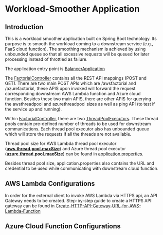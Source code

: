 # Workload-Smoother Application

## Introduction
This is a workload smoother application built on Spring Boot technology. Its purpose is to smooth the workload coming to a downstream service (e.g., FaaS cloud function). The smoothing mechanism is achieved by using unbounded queue so that all excessive requests will be queued for later processing instead of throttled as failure.

The application entry point is [BalancerApplication](src/main/java/balancer/BalancerApplication.java)

The [FactorialController](src/main/java/balancer/controller/FactorialController.java) contains all the REST API mappings (POST and GET). There are two main POST APIs which are /awsfactorial and /azurefactorial, these APIS upon invoked will forward the request corresponding downstream AWS Lambda function and Azure cloud function. Besides these two main APIS, there are other APIS for querying the awsthreadpool and azurethreadpool sizes as well as ping API (to test if the service up and running).

Within [FactorialController](src/main/java/balancer/controller/FactorialController.java), there are two [ThreadPoolExecutors](https://docs.oracle.com/javase/7/docs/api/java/util/concurrent/ThreadPoolExecutor.html). These thread pools contain pre-defined number of threads to be used for downstream communications. Each thread pool executor also has unbounded queue which will store the requests if all the threads are not available.

Thread pool size for AWS Lambda thread pool executor ([**aws.thread.pool.maxSize**](https://github.com/kimlngo/factorial-function/blob/master/workload-smoother/src/main/resources/application.properties#L6)) and Azure thread pool executor ([**azure.thread.pool.maxSize**](https://github.com/kimlngo/factorial-function/blob/master/workload-smoother/src/main/resources/application.properties#L10)) can be found in [application.properties](src/main/resources/application.properties).

Besides thread pool size, application.properties also contains the URL and credential to be used while communicating with downstream cloud function.

## AWS Lambda Configurations
In order for the external client to invoke AWS Lambda via HTTPS api, an API Gateway needs to be created. Step-by-step guide to create a HTTPS API gateway can be found in [Create-HTTP-API-Gateway-URL-for-AWS-Lambda-Function](Create-HTTP-API-Gateway-URL-for-AWS-Lambda-Function.pdf)

## Azure Cloud Function Configurations
